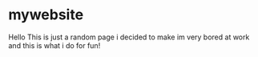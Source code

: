# mywebsite
Hello This is just a random page i decided to make im very bored at work and this is what i do for fun!
